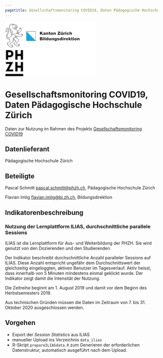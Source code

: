 ```yaml
---
pagetitle: Gesellschaftsmonitoring COVID19, Daten Pädagogische Hochschule Zürich
---
```


![](https://github.com/bildungsmonitoringZH/bildungsmonitoringZH.github.io/raw/master/assets/ktzh_bi_logo_de-300x88.jpg)
![](https://github.com/bildungsmonitoringZH/bildungsmonitoringZH.github.io/raw/master/assets/phzh_logo-300x88.jpg)

# Gesellschaftsmonitoring COVID19, Daten Pädagogische Hochschule Zürich

Daten zur Nutzung  im Rahmen des Projekts [Gesellschaftsmonitoring COVID19](https://statistikzh.github.io/covid19monitoring/)

## Datenlieferant

Pädagogische Hochschule Zürich

## Beteiligte

Pascal Schmitt <pascal.schmitt@phzh.ch>, Pädagogische Hochschule Zürich

Flavian Imlig <flavian.imlig@bi.zh.ch>, Bildungsdirektion

## Indikatorenbeschreibung

### Nutzung der Lernplattform ILIAS, durchschnittliche parallele Sessions

ILIAS ist die Lernplattform für Aus- und Weiterbildung der PHZH. Sie wird genutzt von den Dozierenden und den Studierenden.

Der Indikator beschreibt durchschnittliche Anzahl paralleler Sessions auf ILIAS. Diese Anzahl entspricht ungefähr dem Durchschnittswert der gleichzeitig eingeloggten, aktiven Benutzer im Tagesverlauf. Aktiv heisst, dass innerhalb von 5 Minuten mindestens einmal geklickt wurde. Der Indikator zeigt damit die Intensität der Nutzung.

Die Zeitreihe beginnt am 1. August 2019 und damit vor dem Beginn des Herbstsemesters 2019.

Aus technischen Gründen müssen die Daten im Zeitraum von 7. bis 31. Oktober 2020 ausgeschlossen werden.

## Vorgehen

* Export der _Session Statistics_ aus ILIAS
* manueller Upload ins Verzeichnis `data_ilias`
* R-Skript `prepareILIASdata.R` zum Generieren der erforderlichen Datenstruktur, automatisch ausgeführt nach dem Upload.